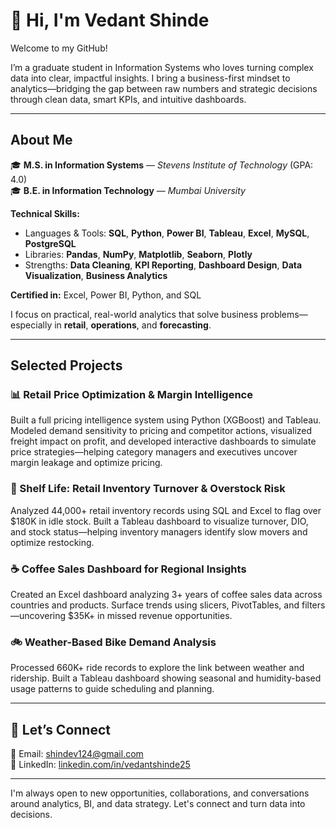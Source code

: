 # 👋 Hi, I'm Vedant Shinde

Welcome to my GitHub!

I’m a graduate student in Information Systems who loves turning complex data into clear, impactful insights. I bring a business-first mindset to analytics—bridging the gap between raw numbers and strategic decisions through clean data, smart KPIs, and intuitive dashboards.

---

## About Me

🎓 **M.S. in Information Systems** — *Stevens Institute of Technology* (GPA: 4.0)  
🎓 **B.E. in Information Technology** — *Mumbai University*

**Technical Skills:**  
- Languages & Tools: **SQL**, **Python**, **Power BI**, **Tableau**, **Excel**, **MySQL**, **PostgreSQL**  
- Libraries: **Pandas**, **NumPy**, **Matplotlib**, **Seaborn**, **Plotly**  
- Strengths: **Data Cleaning**, **KPI Reporting**, **Dashboard Design**, **Data Visualization**, **Business Analytics**

**Certified in:** Excel, Power BI, Python, and SQL

I focus on practical, real-world analytics that solve business problems—especially in **retail**, **operations**, and **forecasting**.

---

## Selected Projects

### 📊 Retail Price Optimization & Margin Intelligence  
Built a full pricing intelligence system using Python (XGBoost) and Tableau. Modeled demand sensitivity to pricing and competitor actions, visualized freight impact on profit, and developed interactive dashboards to simulate price strategies—helping category managers and executives uncover margin leakage and optimize pricing.

### 🛒 Shelf Life: Retail Inventory Turnover & Overstock Risk  
Analyzed 44,000+ retail inventory records using SQL and Excel to flag over $180K in idle stock. Built a Tableau dashboard to visualize turnover, DIO, and stock status—helping inventory managers identify slow movers and optimize restocking.

### ☕ Coffee Sales Dashboard for Regional Insights  
Created an Excel dashboard analyzing 3+ years of coffee sales data across countries and products. Surface trends using slicers, PivotTables, and filters—uncovering $35K+ in missed revenue opportunities.

### 🚲 Weather-Based Bike Demand Analysis  
Processed 660K+ ride records to explore the link between weather and ridership. Built a Tableau dashboard showing seasonal and humidity-based usage patterns to guide scheduling and planning.

---

## 🤝 Let’s Connect

📧 Email: [shindev124@gmail.com](mailto:shindev124@gmail.com)  
🔗 LinkedIn: [linkedin.com/in/vedantshinde25](https://www.linkedin.com/in/vedantshinde25)

---

I'm always open to new opportunities, collaborations, and conversations around analytics, BI, and data strategy. Let's connect and turn data into decisions.

